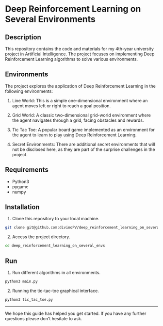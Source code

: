# Deep Reinforcement Learning on Several Environments

## Description

This repository contains the code and materials for my 4th-year university project in Artificial Intelligence. The project focuses on implementing Deep Reinforcement Learning algorithms to solve various environments.

## Environments

The project explores the application of Deep Reinforcement Learning in the following environments:

1. Line World: This is a simple one-dimensional environment where an agent moves left or right to reach a goal position.

2. Grid World: A classic two-dimensional grid-world environment where the agent navigates through a grid, facing obstacles and rewards.

3. Tic Tac Toe: A popular board game implemented as an environment for the agent to learn to play using Deep Reinforcement Learning.

4. Secret Environments: There are additional secret environments that will not be disclosed here, as they are part of the surprise challenges in the project.

## Requirements

- Python3
- pygame
- numpy

## Installation

1. Clone this repository to your local machine.
```bash
git clone git@github.com:divinoPV/deep_reinforcement_learning_on_several_envs.git
```

2. Access the project directory.
```bash
cd deep_reinforcement_learning_on_several_envs
```

## Run

1. Run different algorithms in all environments.
```bash
python3 main.py
```

2. Running the tic-tac-toe graphical interface.
```bash
python3 tic_tac_toe.py
```

---

We hope this guide has helped you get started.
If you have any further questions please don't hesitate to ask.
